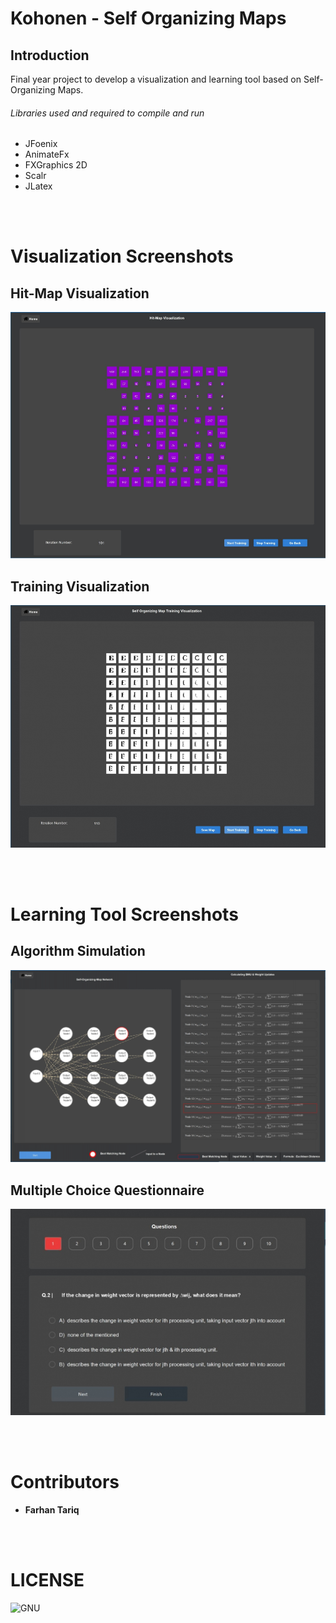 # Kohonen - Self Organizing Maps

## Introduction
Final year project to develop a visualization and learning tool based on Self-Organizing Maps.

###### Libraries used and required to compile and run
* JFoenix 
* AnimateFx 
* FXGraphics 2D
* Scalr   
* JLatex

<br></br>
# Visualization Screenshots

##  Hit-Map Visualization
![HitMap](https://github.com/farhan-tariq/Kohonen-Self-Organizing-Map-/blob/master/src/Screenshots/Hit-Map.JPG)
  
##  Training Visualization
![Training Visualization](https://github.com/farhan-tariq/Kohonen-Self-Organizing-Map-/blob/master/src/Screenshots/Network_Training_Simulation.jpg)

<br></br>
# Learning Tool Screenshots

##  Algorithm Simulation
![Simulation of the Algorithm](https://github.com/farhan-tariq/Kohonen-Self-Organizing-Map-/blob/master/src/Screenshots/Algorithm_Simulation.jpg)

##  Multiple Choice Questionnaire
![MCQ](https://github.com/farhan-tariq/Kohonen-Self-Organizing-Map-/blob/master/src/Screenshots/Multiple%20Choice%20Questionnaire.JPG)

<br></br>
# Contributors
* **Farhan Tariq**

<br></br>
# LICENSE
![GNU](https://github.com/farhan-tariq/Kohonen-Self-Organizing-Map-/blob/master/LICENSE)




